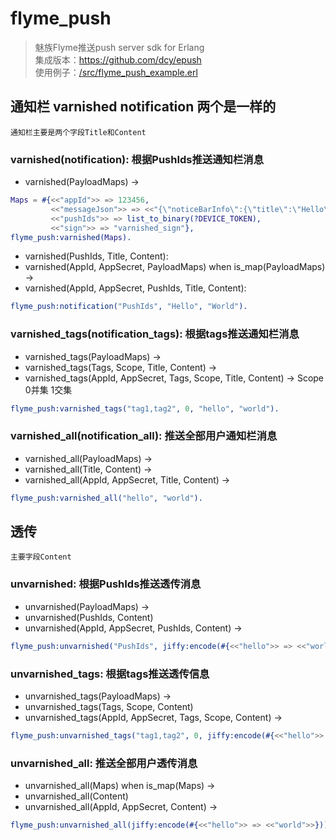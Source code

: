 # flyme_push
> 魅族Flyme推送push server sdk for Erlang    
> 集成版本：https://github.com/dcy/epush    
> 使用例子：[/src/flyme_push_example.erl](/src/flyme_push_example.erl)

## 通知栏 varnished notification 两个是一样的
    通知栏主要是两个字段Title和Content

### varnished(notification): 根据PushIds推送通知栏消息

* varnished(PayloadMaps) ->
```erlang
Maps = #{<<"appId">> => 123456,
         <<"messageJson">> => <<"{\"noticeBarInfo\":{\"title\":\"Hello\",\"noticeBarType\":0,\"content\":\"World\"}}">>,
         <<"pushIds">> => list_to_binary(?DEVICE_TOKEN),
         <<"sign">> => "varnished_sign"},
flyme_push:varnished(Maps).
```
* varnished(PushIds, Title, Content):
* varnished(AppId, AppSecret, PayloadMaps) when is_map(PayloadMaps) ->
* varnished(AppId, AppSecret, PushIds, Title, Content):
```erlang
flyme_push:notification("PushIds", "Hello", "World").
```

### varnished_tags(notification_tags): 根据tags推送通知栏消息
* varnished_tags(PayloadMaps) ->
* varnished_tags(Tags, Scope, Title, Content) ->
* varnished_tags(AppId, AppSecret, Tags, Scope, Title, Content) ->
    Scope 0并集 1交集
```erlang
flyme_push:varnished_tags("tag1,tag2", 0, "hello", "world").
```

### varnished_all(notification_all): 推送全部用户通知栏消息

* varnished_all(PayloadMaps) ->
* varnished_all(Title, Content) ->
* varnished_all(AppId, AppSecret, Title, Content) ->
```erlang
flyme_push:varnished_all("hello", "world").
```

## 透传
    主要字段Content

### unvarnished: 根据PushIds推送透传消息

* unvarnished(PayloadMaps) ->
* unvarnished(PushIds, Content)
* unvarnished(AppId, AppSecret, PushIds, Content) ->
```erlang
flyme_push:unvarnished("PushIds", jiffy:encode(#{<<"hello">> => <<"world">>})).
```

### unvarnished_tags: 根据tags推送透传信息
* unvarnished_tags(PayloadMaps) ->
* unvarnished_tags(Tags, Scope, Content)
* unvarnished_tags(AppId, AppSecret, Tags, Scope, Content) ->
```erlang
flyme_push:unvarnished_tags("tag1,tag2", 0, jiffy:encode(#{<<"hello">> => <<"world">>})).
```

### unvarnished_all: 推送全部用户透传消息
* unvarnished_all(Maps) when is_map(Maps) ->
* unvarnished_all(Content)
* unvarnished_all(AppId, AppSecret, Content) ->
```erlang
flyme_push:unvarnished_all(jiffy:encode(#{<<"hello">> => <<"world">>})).
```
